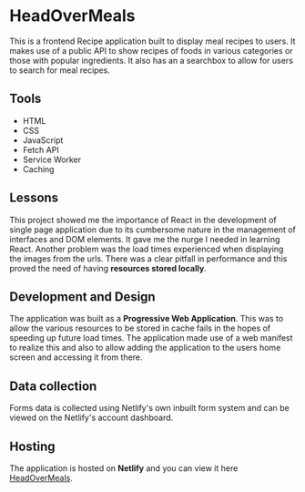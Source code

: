 # HeadOverMeals

This is a frontend Recipe application built to display meal recipes to users. It makes use of a public API to show recipes of foods in various categories or those with popular ingredients. It also has an a searchbox to allow for users to search for meal recipes.

##  Tools
* HTML
* CSS
* JavaScript
* Fetch API
* Service Worker
* Caching

##  Lessons
This project showed me the importance of React in the development of single page application due to its cumbersome nature in the management of interfaces and DOM elements. It gave me the nurge I needed in learning React.
Another problem was the load times experienced when displaying the images from the urls. There was a clear pitfall in performance and this proved the need of having **resources stored locally**.

## Development and Design
The application was built as a **Progressive Web Application**. This was to allow the various resources to be stored in cache fails in the hopes of speeding up future load times. 
The application made use of a web manifest to realize this and also to allow adding the application to the users home screen and accessing it from there.

## Data collection
Forms data is collected using Netlify's own inbuilt form system and can be viewed on the Netlify's account dashboard.

## Hosting
The application is hosted on **Netlify** and you can view it here [HeadOverMeals](https://headovermeals.netlify.app/). 